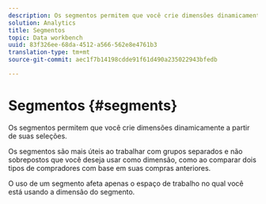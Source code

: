 ```yaml
---
description: Os segmentos permitem que você crie dimensões dinamicamente a partir de suas seleções.
solution: Analytics
title: Segmentos
topic: Data workbench
uuid: 83f326ee-68da-4512-a566-562e8e4761b3
translation-type: tm+mt
source-git-commit: aec1f7b14198cdde91f61d490a235022943bfedb

---
```



# Segmentos {#segments}

Os segmentos permitem que você crie dimensões dinamicamente a partir de suas seleções.

Os segmentos são mais úteis ao trabalhar com grupos separados e não sobrepostos que você deseja usar como dimensão, como ao comparar dois tipos de compradores com base em suas compras anteriores.

O uso de um segmento afeta apenas o espaço de trabalho no qual você está usando a dimensão do segmento.
